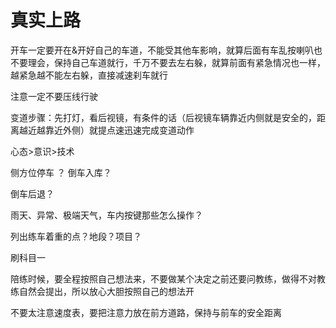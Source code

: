 # 真实上路


开车一定要开在&开好自己的车道，不能受其他车影响，就算后面有车乱按喇叭也不要理会，保持自己车道就行，千万不要去左右躲，就算前面有紧急情况也一样，越紧急越不能左右躲，直接减速刹车就行

注意一定不要压线行驶

变道步骤：先打灯，看后视镜，有条件的话（后视镜车辆靠近内侧就是安全的，距离越近越靠近外侧）就提点速迅速完成变道动作

心态>意识>技术

侧方位停车 ？ 倒车入库？

倒车后退？

雨天、异常、极端天气，车内按键那些怎么操作？

列出练车着重的点？地段？项目？

刷科目一

陪练时候，要全程按照自己想法来，不要做某个决定之前还要问教练，做得不对教练自然会提出，所以放心大胆按照自己的想法开

不要太注意速度表，要把注意力放在前方道路，保持与前车的安全距离